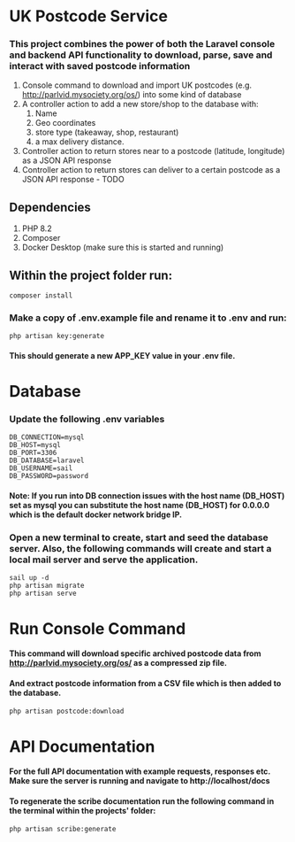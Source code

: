 # UK Postcode Service

### This project combines the power of both the Laravel console and backend API functionality to download, parse, save and interact with saved postcode information

1. Console command to download and import UK postcodes (e.g.
   http://parlvid.mysociety.org/os/) into some kind of database
2. A controller action to add a new store/shop to the database with:
   1. Name
   2. Geo coordinates
   3. store type (takeaway, shop, restaurant)
   4. a max delivery distance.
3. Controller action to return stores near to a postcode (latitude, longitude) as a JSON
   API response
4. Controller action to return stores can deliver to a certain postcode as a JSON API
   response - TODO

## Dependencies
1. PHP 8.2
2. Composer
3. Docker Desktop (make sure this is started and running)

## Within the project folder run:

```
composer install
```

### Make a copy of .env.example file and rename it to .env and run:

```
php artisan key:generate
```
#### This should generate a new APP_KEY value in your .env file.

# Database

### Update the following .env variables
```
DB_CONNECTION=mysql
DB_HOST=mysql
DB_PORT=3306
DB_DATABASE=laravel
DB_USERNAME=sail
DB_PASSWORD=password
```
#### Note: If you run into DB connection issues with the host name (DB_HOST) set as mysql you can substitute the host name (DB_HOST) for 0.0.0.0 which is the default docker network bridge IP.

### Open a new terminal to create, start and seed the database server. Also, the following commands will create and start a local mail server and serve the application.

```
sail up -d
php artisan migrate
php artisan serve
```

# Run Console Command
#### This command will download specific archived postcode data from http://parlvid.mysociety.org/os/ as a compressed zip file.
#### And extract postcode information from a CSV file which is then added to the database.

```
php artisan postcode:download
```

# API Documentation
#### For the full API documentation with example requests, responses etc. Make sure the server is running and navigate to http://localhost/docs

#### To regenerate the scribe documentation run the following command in the terminal within the projects' folder:
```
php artisan scribe:generate
```
